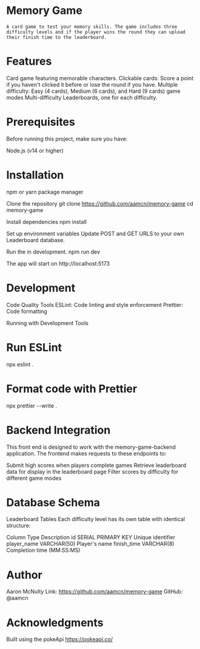 # Memory Game 

    A card game to test your memory skills. The game includes three difficulty levels and if the player wins the round they can upload their finish time to the leaderboard.

# Features

Card game featuring memorable characters.
Clickable cards: Score a point if you haven't clicked it before or lose the round if you have.
Multiple difficulty: Easy (4 cards), Medium (6 cards), and Hard (9 cards) game modes
Multi-difficulty Leaderboards, one for each difficulty.

# Prerequisites

Before running this project, make sure you have:

Node.js (v14 or higher)

# Installation

npm or yarn package manager

Clone the repository
git clone https://github.com/aamcn/memory-game
cd memory-game

Install dependencies
npm install

Set up environment variables
Update POST and GET URLS to your own Leaderboard database.

Run the in development.
npm run dev

The app will start on http://localhost:5173

# Development

Code Quality Tools
ESLint: Code linting and style enforcement
Prettier: Code formatting

Running with Development Tools

# Run ESLint

npx eslint .

# Format code with Prettier

npx prettier --write .

# Backend Integration

This front end is designed to work with the memory-game-backend application. The frontend makes requests to these endpoints to:

Submit high scores when players complete games
Retrieve leaderboard data for display in the leaderboard page
Filter scores by difficulty for different game modes

# Database Schema

Leaderboard Tables
Each difficulty level has its own table with identical structure:

Column Type Description
id SERIAL PRIMARY KEY Unique identifier
player_name VARCHAR(50) Player's name
finish_time VARCHAR(8) Completion time (MM:SS:MS)

# Author

Aaron McNulty
Link: https://github.com/aamcn/memory-game
GitHub: @aamcn

# Acknowledgments

Built using the pokeApi https://pokeapi.co/
